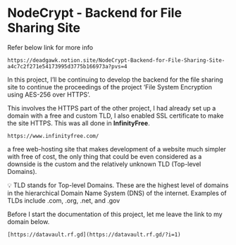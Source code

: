 # NodeCrypt - Backend for File Sharing Site

Refer below link for more info

```
https://deadgawk.notion.site/NodeCrypt-Backend-for-File-Sharing-Site-a4c7c2f271e54173995d3775b166973a?pvs=4
```

In this project, I’ll be continuing to develop the backend for the file sharing site to continue the proceedings of the project ‘File System Encryption using AES-256 over HTTPS’.

This involves the HTTPS part of the other project, I had already set up a domain with a free and custom TLD, I also enabled SSL certificate to make the site HTTPS. This was all done in **InfinityFree**.

```
https://www.infinityfree.com/
```

a free web-hosting site that makes development of a website much simpler with free of cost, the only thing that could be even considered as a downside is the custom and the relatively unknown TLD (Top-level Domains).

<aside>
💡 TLD stands for Top-level Domains. These are the highest level of domains in the hierarchical Domain Name System (DNS) of the internet. Examples of TLDs include .com, .org, .net, and .gov

</aside>

Before I start the documentation of this project, let me leave the link to my domain below.

```
[https://datavault.rf.gd](https://datavault.rf.gd/?i=1)
```
